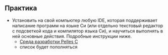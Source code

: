 ## Практика

- Установить на свой компьютер любую IDE, которая поддерживает написание программ на языке Си (или отдельно текстовый редактор с подсветкой кода и компилятор языка Си), и научиться выполнять в ней основные действия. Подробные инструкции ниже.  				  
  - [Среда разработки Pelles C](https://youngcoder.ru/lessons/1/ide/pelles_c/)
  - список будет пополняться
